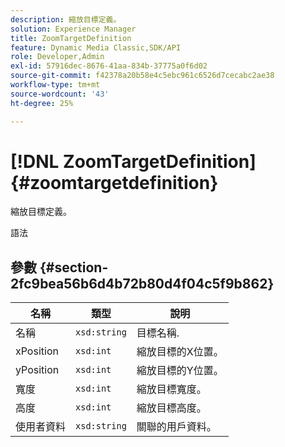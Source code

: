```yaml
---
description: 縮放目標定義。
solution: Experience Manager
title: ZoomTargetDefinition
feature: Dynamic Media Classic,SDK/API
role: Developer,Admin
exl-id: 57916dec-8676-41aa-834b-37775a0f6d02
source-git-commit: f42378a20b58e4c5ebc961c6526d7cecabc2ae38
workflow-type: tm+mt
source-wordcount: '43'
ht-degree: 25%

---
```


# [!DNL ZoomTargetDefinition]{#zoomtargetdefinition}

縮放目標定義。

語法

## 參數 {#section-2fc9bea56b6d4b72b80d4f04c5f9b862}

| 名稱 | 類型 | 說明 |
|---|---|---|
| 名稱 | `xsd:string` | 目標名稱. |
| xPosition | `xsd:int` | 縮放目標的X位置。 |
| yPosition | `xsd:int` | 縮放目標的Y位置。 |
| 寬度 | `xsd:int` | 縮放目標寬度。 |
| 高度 | `xsd:int` | 縮放目標高度。 |
| 使用者資料 | `xsd:string` | 關聯的用戶資料。 |
